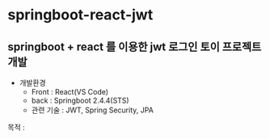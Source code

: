 # springboot-react-jwt

springboot + react 를 이용한 jwt 로그인 토이 프로젝트 개발
-------------

* 개발환경 
  * Front : React(VS Code)
  * back : Springboot 2.4.4(STS)
  * 관련 기술 : JWT, Spring Security, JPA 

목적 : 
